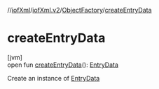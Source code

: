//[iofXml](../../../index.md)/[iofXml.v2](../index.md)/[ObjectFactory](index.md)/[createEntryData](create-entry-data.md)

# createEntryData

[jvm]\
open fun [createEntryData](create-entry-data.md)(): [EntryData](../-entry-data/index.md)

Create an instance of [EntryData](../-entry-data/index.md)
